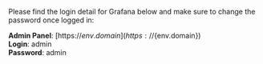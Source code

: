 Please find the login detail for Grafana below and make sure to change the password once logged in:

**Admin Panel**: [https://${env.domain}](https://${env.domain})  
**Login**: admin  
**Password**: admin 

